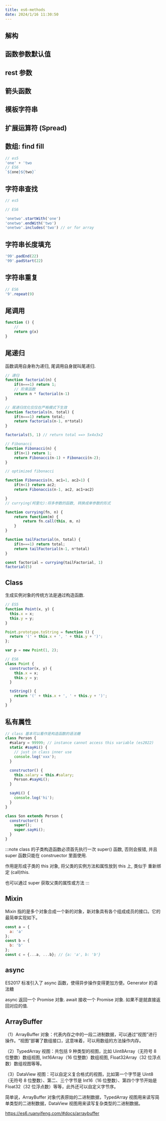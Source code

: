 ```yaml
---
title: es6-methods
date: 2024/1/16 11:30:50
---
```


## 解构

## 函数参数默认值

## rest 参数

## 箭头函数

## 模板字符串

## 扩展运算符 (Spread)

## 数组: find fill

```js
// es5
'one' + 'two
// ES6
`${one}${two}`
```

## 字符串查找

```js
// es5

// ES6

'onetwo'.startWith('one')
'onetwo'.endWith('two')
'onetwo'.includes('two') // or for array
```

## 字符串长度填充

```js
'99'.padEnd(22)
'99'.padStart(22)
```

## 字符串重复

```js
// ES6
'9'.repeat(9)
```

## 尾调用

```js
function () {
	//
	return g(x)
}
```

## 尾递归

函数调用自身称为递归, 尾调用自身就叫尾递归.

```js
// 递归
function factorial(n) {
	if(n===1) return 1;
	// 阶乘函数
	return n * factorial(n-1)
}

// 尾递归优化仅仅在严格模式下生效
function factorials(n, total) {
	if(n===1) return total;
	return factorials(n-1, n*total)
}

factorials(5, 1) // return total ==> 5x4x3x2

// Fibonacci
function Fibonacci(n) {
	if(n<1) return 1;
	return Fibonacci(n-1) + Fibonacci(n-2);
}

// optimized fibonacci

function Fibonaccis(n, ac1=1, ac2=1) {
	if(n<1) return ac2;
	return Fibonaccis(n-1, ac2, ac1+ac2)

}
// currying(柯里化):将多参数的函数, 转换成单参数的形式

function currying(fn, n) {
	return function(m) {
		return fn.call(this, m, n)
	}
}

function tailFactorial(n, total) {
	if(n===1) return total;
	return tailFactorial(n-1, n*total)
}

const factorial = currying(tailFactorial, 1)
factorial(5)
```

## Class

生成实例对象的传统方法是通过构造函数.

```js
// ES5
function Point(x, y) {
  this.x = x;
  this.y = y;
}

Point.prototype.toString = function () {
  return '(' + this.x + ', ' + this.y + ')';
};

var p = new Point(1, 2);

// ES6
class Point {
  constructor(x, y) {
    this.x = x;
    this.y = y;
  }

  toString() {
    return '(' + this.x + ', ' + this.y + ')';
  }
}
```

## 私有属性

```js
// class 基本可以看作是构造函数的语法糖
class Person {
  #salary = 99999; // instance cannot access this variable (es2022)
  static #sayHi() {
    // just in class inner use
    console.log('xxx');
  }

  constructor() {
    this.salary = this.#salary;
    Person.#sayHi();
  }

  sayHi() {
    console.log('hi');
  }
}

class Son extends Person {
  constructor() {
    super();
    super.sayHi();
  }
}
```

:::note
class 的子类构造函数必须首先执行一次 super() 函数, 否则会报错, 并且 super 函数只能在 construector 里面使用.

作用是形成子类的 this 对象, 将父类的实例方法和属性放到 this 上, 类似于 重新绑定 (call)this.

也可以通过 super 获取父类的属性或方法
:::

## Mixin

Mixin 指的是多个对象合成一个新的对象，新对象具有各个组成成员的接口。它的最简单实现如下。

```js
const a = {
  a: 'a'
};
const b = {
  b: 'b'
};
const c = {...a, ...b}; // {a: 'a', b: 'b'}
```

## async

ES2017 标准引入了 async 函数，使得异步操作变得更加方便。Generator 的语法糖

async 返回一个 Promise 对象.
await 接收一个 Promise 对象. 如果不是就直接返回对应的值.

## ArrayBuffer

（1）ArrayBuffer 对象：代表内存之中的一段二进制数据，可以通过“视图”进行操作。“视图”部署了数组接口，这意味着，可以用数组的方法操作内存。

（2）TypedArray 视图：共包括 9 种类型的视图，比如 Uint8Array（无符号 8 位整数）数组视图, Int16Array（16 位整数）数组视图, Float32Array（32 位浮点数）数组视图等等。

（3）DataView 视图：可以自定义复合格式的视图，比如第一个字节是 Uint8（无符号 8 位整数）、第二、三个字节是 Int16（16 位整数）、第四个字节开始是 Float32（32 位浮点数）等等，此外还可以自定义字节序。

简单说，ArrayBuffer 对象代表原始的二进制数据，TypedArray 视图用来读写简单类型的二进制数据，DataView 视图用来读写复杂类型的二进制数据。

https://es6.ruanyifeng.com/#docs/arraybuffer